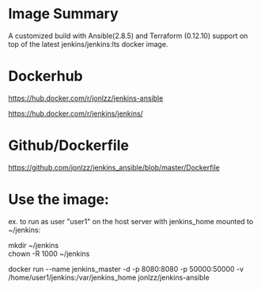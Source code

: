 # Image Summary
A customized build with Ansible(2.8.5) and Terraform (0.12.10) support on top of the latest jenkins/jenkins:lts docker image.

# Dockerhub 
https://hub.docker.com/r/jonlzz/jenkins-ansible

https://hub.docker.com/r/jenkins/jenkins/

# Github/Dockerfile
https://github.com/jonlzz/jenkins_ansible/blob/master/Dockerfile

# Use the image: 
ex. to run as user "user1" on the host server with jenkins_home mounted to ~/jenkins:

mkdir ~/jenkins  
chown -R 1000 ~/jenkins

docker run --name jenkins_master -d -p 8080:8080 -p 50000:50000 -v /home/user1/jenkins:/var/jenkins_home jonlzz/jenkins-ansible
